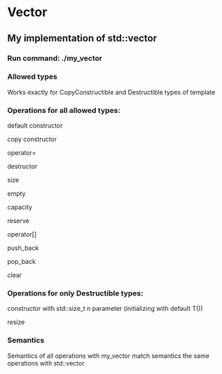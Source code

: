 # Vector
## My implementation of std::vector

### Run command: ./my_vector

### Allowed types

Works exactly for CopyConstructible and Destructible types of template

### Operations for all allowed types:

default constructor

copy constructor

operator=

destructor

size

empty

capacity

reserve

operator[]

push_back

pop_back

clear

### Operations for only Destructible types:

constructor with std::size_t n parameter (initializing with default T())

resize

### Semantics

Semantics of all operations with my_vector match semantics the same operations with std::vector

